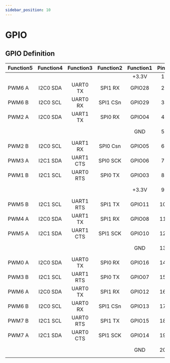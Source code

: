```yaml
---
sidebar_position: 10
---
```


# GPIO

## GPIO Definition

<div className='gpio-pinout'>

| Function5 | Function4 | Function3 | Function2 | Function1 |              Pin#               |              Pin#               | Function1 | Function2 | Function3 | Function4 | Function5 |
| --------- | :-------: | :-------: | :-------: | :-------: | :-----------------------------: | :-----------------------------: | :-------: | :-------: | :-------: | :-------: | --------- |
|           |           |           |           |   +3.3V   | <div className='yellow'>1</div> |  <div className='red'>40</div>  |   +5.0V   |           |           |           |           |
| PWM6 A    | I2C0 SDA  | UART0 TX  |  SPI1 RX  |  GPIO28   | <div className='green'>2</div>  |  <div className='red'>39</div>  |   +5.0V   |           |           |           |           |
| PWM6 B    | I2C0 SCL  | UART0 RX  | SPI1 CSn  |  GPIO29   | <div className='green'>3</div>  | <div className='black'>38</div> |    GND    |           |           |           |           |
| PWM2 A    | I2C0 SDA  | UART1 TX  |  SPI0 RX  |  GPIO04   | <div className='green'>4</div>  | <div className='green'>37</div> |  GPIO20   |  SPI0 RX  | UART1 TX  | I2C0 SDA  | PWM2 A    |
|           |           |           |           |    GND    | <div className='black'>5</div>  | <div className='green'>36</div> |  GPIO21   | SPI0 CSn  | UART1 RX  | I2C0 SCL  | PWM2 B    |
| PWM2 B    | I2C0 SCL  | UART1 RX  | SPI0 Csn  |  GPIO05   | <div className='green'>6</div>  | <div className='green'>35</div> |  GPIO23   |  SPI0 TX  |           |           |           |
| PWM3 A    | I2C1 SDA  | UART1 CTS | SPI0 SCK  |  GPIO06   | <div className='green'>7</div>  | <div className='black'>34</div> |    GND    |           |           |           |           |
| PWM1 B    | I2C1 SCL  | UART0 RTS |  SPI0 TX  |  GPIO03   | <div className='green'>8</div>  | <div className='green'>33</div> |  GPIO22   | SPI0 SCK  | UART1 CTS | I2C1 SDA  | PWM3 A    |
|           |           |           |           |   +3.3V   | <div className='yellow'>9</div> | <div className='green'>32</div> |  GPIO27   |  SPI1 TX  | UART1 RTS | I2C1 SCL  | PWM5 B    |
| PWM5 B    | I2C1 SCL  | UART1 RTS |  SPI1 TX  |  GPIO11   | <div className='green'>10</div> | <div className='black'>31</div> |    GND    |           |           |           |           |
| PWM4 A    | I2C0 SDA  | UART1 TX  |  SPI1 RX  |  GPIO08   | <div className='green'>11</div> | <div className='green'>30</div> |  GPIO24   |  SPI1 RX  | UART1 TX  | I2C0 SDA  | PWM4 A    |
| PWM5 A    | I2C1 SDA  | UART1 CTS | SPI1 SCK  |  GPIO10   | <div className='green'>12</div> | <div className='green'>29</div> |  GPIO09   | SPI1 CSn  | UART1 RX  | I2C0 SCL  | PWM4 B    |
|           |           |           |           |    GND    | <div className='black'>13</div> | <div className='green'>28</div> |  GPIO18   | SPI0 SCK  | UART0 CTS | I2C1 SDA  | PWM1 A    |
| PWM0 A    | I2C0 SDA  | UART0 TX  |  SPI0 RX  |  GPIO16   | <div className='green'>14</div> | <div className='green'>27</div> |  GPIO17   | SPI0 CSn  | UART0 RX  | I2C0 SCL  | PWM0 B    |
| PWM3 B    | I2C1 SCL  | UART1 RTS |  SPI0 TX  |  GPIO07   | <div className='green'>15</div> | <div className='black'>26</div> |    GND    |           |           |           |           |
| PWM6 A    | I2C0 SDA  | UART0 TX  |  SPI1 RX  |  GPIO12   | <div className='green'>16</div> | <div className='green'>25</div> |  GPIO19   |  SPI0 TX  | UART0 RTS | I2C1 SCL  | PWM1 B    |
| PWM6 B    | I2C0 SCL  | UART0 RX  | SPI1 CSn  |  GPIO13   | <div className='green'>17</div> | <div className='black'>24</div> |    GND    |           |           |           |           |
| PWM7 B    | I2C1 SCL  | UART0 RTS |  SPI1 TX  |  GPIO15   | <div className='green'>18</div> | <div className='green'>23</div> |  GPIO26   | SPI1 SCK  | UART1 CTS | I2C1 SDA  | PWM5 A    |
| PWM7 A    | I2C1 SDA  | UART0 CTS | SPI1 SCK  |  GPIO14   | <div className='green'>19</div> | <div className='green'>22</div> |  GPIO02   | SPI0 SCK  | UART0 CTS | I2C1 SDA  | PWM1 A    |
|           |           |           |           |    GND    | <div className='black'>20</div> | <div className='green'>21</div> |  GPIO25   | SPI1 CSn  | UART1 RX  | I2C0 SCL  | PWM4 B    |

</div>
